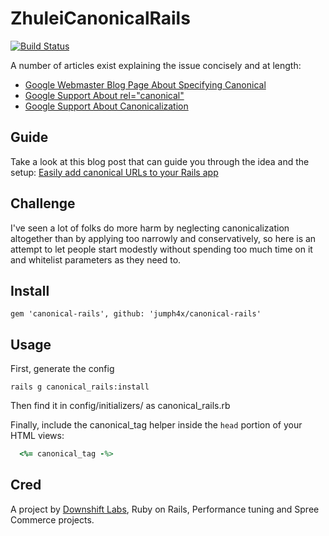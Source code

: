 ZhuleiCanonicalRails
==============
[![Build Status](https://travis-ci.org/jumph4x/canonical-rails.svg?branch=master)](https://travis-ci.org/jumph4x/canonical-rails)

A number of articles exist explaining the issue concisely and at length:

 *   [Google Webmaster Blog Page About Specifying Canonical](http://googlewebmastercentral.blogspot.com/2009/02/specify-your-canonical.html)
 *   [Google Support About rel="canonical"](http://support.google.com/webmasters/bin/answer.py?hl=en&answer=139394)
 *   [Google Support About Canonicalization](http://support.google.com/webmasters/bin/answer.py?hl=en&answer=139066)

## Guide

Take a look at this blog post that can guide you through the idea and the setup: [Easily add canonical URLs to your Rails app](http://blog.planetargon.com/entries/2014/4/4/easily-add-canonical-urls-to-your-rails-app)

## Challenge

I've seen a lot of folks do more harm by neglecting canonicalization altogether than by applying too narrowly and conservatively, so here is an attempt to let people start modestly without spending too much time on it and whitelist parameters as they need to.

## Install

    gem 'canonical-rails', github: 'jumph4x/canonical-rails'

## Usage

First, generate the config

    rails g canonical_rails:install

Then find it in config/initializers/ as canonical_rails.rb

Finally, include the canonical_tag helper inside the `head` portion of
your HTML views:
```ruby
  <%= canonical_tag -%>
```

## Cred

A project by [Downshift Labs](http://downshiftlabs.com), Ruby on Rails,
Performance tuning and Spree Commerce projects.
